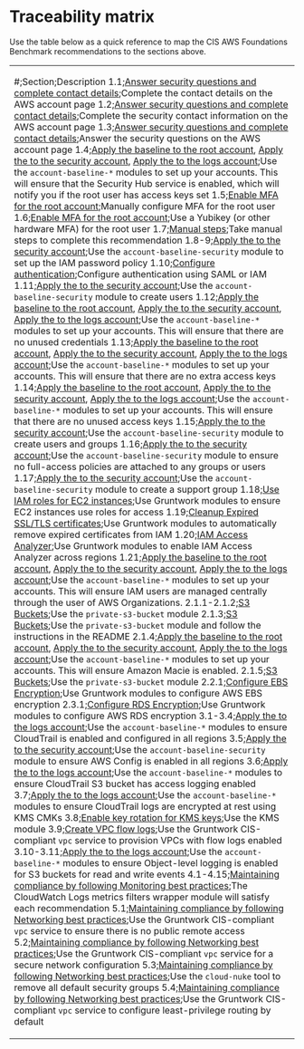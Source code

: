 # Traceability matrix

Use the table below as a quick reference to map the CIS AWS Foundations Benchmark recommendations to the
sections above.

<table>
<colgroup>
<col />
</colgroup>
<tbody>
<tr className="odd">
<td><p>#;Section;Description
1.1;<a href="#security_questions">Answer security questions and complete contact details</a>;Complete the contact details on the AWS account page
1.2;<a href="#security_questions">Answer security questions and complete contact details</a>;Complete the security contact information on the AWS account page
1.3;<a href="#security_questions">Answer security questions and complete contact details</a>;Answer the security questions on the AWS account page
1.4;<a href="#apply_account_baseline_root">Apply the baseline to the root account</a>, <a href="#apply_account_baseline_security">Apply the to the security account</a>, <a href="#apply_account_baseline_logs">Apply the to the logs account</a>;Use the <code>account-baseline-*</code> modules to set up your accounts. This will ensure that the Security Hub service is enabled, which will notify you if the root user has access keys set
1.5;<a href="#root_mfa">Enable MFA for the root account</a>;Manually configure MFA for the root user
1.6;<a href="#root_mfa">Enable MFA for the root account</a>;Use a Yubikey (or other hardware MFA) for the root user
1.7;<a href="#manual_steps_iam">Manual steps</a>;Take manual steps to complete this recommendation
1.8-9;<a href="#apply_account_baseline_security">Apply the to the security account</a>;Use the <code>account-baseline-security</code> module to set up the IAM password policy
1.10;<a href="#configure_authentication">Configure authentication</a>;Configure authentication using SAML or IAM
1.11;<a href="#apply_account_baseline_security">Apply the to the security account</a>;Use the <code>account-baseline-security</code> module to create users
1.12;<a href="#apply_account_baseline_root">Apply the baseline to the root account</a>, <a href="#apply_account_baseline_security">Apply the to the security account</a>, <a href="#apply_account_baseline_logs">Apply the to the logs account</a>;Use the <code>account-baseline-*</code> modules to set up your accounts. This will ensure that there are no unused credentials
1.13;<a href="#apply_account_baseline_root">Apply the baseline to the root account</a>, <a href="#apply_account_baseline_security">Apply the to the security account</a>, <a href="#apply_account_baseline_logs">Apply the to the logs account</a>;Use the <code>account-baseline-*</code> modules to set up your accounts. This will ensure that there are no extra access keys
1.14;<a href="#apply_account_baseline_root">Apply the baseline to the root account</a>, <a href="#apply_account_baseline_security">Apply the to the security account</a>, <a href="#apply_account_baseline_logs">Apply the to the logs account</a>;Use the <code>account-baseline-*</code> modules to set up your accounts. This will ensure that there are no unused access keys
1.15;<a href="#apply_account_baseline_security">Apply the to the security account</a>;Use the <code>account-baseline-security</code> module to create users and groups
1.16;<a href="#apply_account_baseline_security">Apply the to the security account</a>;Use the <code>account-baseline-security</code> module to ensure no full-access policies are attached to any groups or users
1.17;<a href="#apply_account_baseline_security">Apply the to the security account</a>;Use the <code>account-baseline-security</code> module to create a support group
1.18;<a href="#iam_roles_for_instances">Use IAM roles for EC2 instances</a>;Use Gruntwork modules to ensure EC2 instances use roles for access
1.19;<a href="#cleanup_expired_certs">Cleanup Expired SSL/TLS certificates</a>;Use Gruntwork modules to automatically remove expired certificates from IAM
1.20;<a href="#iam_access_analyzer">IAM Access Analyzer</a>;Use Gruntwork modules to enable IAM Access Analyzer across regions
1.21;<a href="#apply_account_baseline_root">Apply the baseline to the root account</a>, <a href="#apply_account_baseline_security">Apply the to the security account</a>, <a href="#apply_account_baseline_logs">Apply the to the logs account</a>;Use the <code>account-baseline-*</code> modules to set up your accounts. This will ensure IAM users are managed centrally through the user of AWS Organizations.
2.1.1-2.1.2;<a href="#s3_buckets_deployment">S3 Buckets</a>;Use the <code>private-s3-bucket</code> module
2.1.3;<a href="#s3_buckets_deployment">S3 Buckets</a>;Use the <code>private-s3-bucket</code> module and follow the instructions in the README
2.1.4;<a href="#apply_account_baseline_root">Apply the baseline to the root account</a>, <a href="#apply_account_baseline_security">Apply the to the security account</a>, <a href="#apply_account_baseline_logs">Apply the to the logs account</a>;Use the <code>account-baseline-*</code> modules to set up your accounts. This will ensure Amazon Macie is enabled.
2.1.5;<a href="#s3_buckets_deployment">S3 Buckets</a>;Use the <code>private-s3-bucket</code> module
2.2.1;<a href="#configure_ebs_encryption">Configure EBS Encryption</a>;Use Gruntwork modules to configure AWS EBS encryption
2.3.1;<a href="#configure_rds_encryption">Configure RDS Encryption</a>;Use Gruntwork modules to configure AWS RDS encryption
3.1-3.4;<a href="#apply_account_baseline_logs">Apply the to the logs account</a>;Use the <code>account-baseline-*</code> modules to ensure CloudTrail is enabled and configured in all regions
3.5;<a href="#apply_account_baseline_security">Apply the to the security account</a>;Use the <code>account-baseline-security</code> module to ensure AWS Config is enabled in all regions
3.6;<a href="#apply_account_baseline_logs">Apply the to the logs account</a>;Use the <code>account-baseline-*</code> modules to ensure CloudTrail S3 bucket has access logging enabled
3.7;<a href="#apply_account_baseline_logs">Apply the to the logs account</a>;Use the <code>account-baseline-*</code> modules to ensure CloudTrail logs are encrypted at rest using KMS CMKs
3.8;<a href="#enable_key_rotation_for_kms">Enable key rotation for KMS keys</a>;Use the KMS module
3.9;<a href="#vpc_flow_logs">Create VPC flow logs</a>;Use the Gruntwork CIS-compliant <code>vpc</code> service to provision VPCs with flow logs enabled
3.10-3.11;<a href="#apply_account_baseline_logs">Apply the to the logs account</a>;Use the <code>account-baseline-*</code> modules to ensure Object-level logging is enabled for S3 buckets for read and write events
4.1-4.15;<a href="#maintain_compliance_monitoring">Maintaining compliance by following Monitoring best practices</a>;The CloudWatch Logs metrics filters wrapper module will satisfy each recommendation
5.1;<a href="#maintain_compliance_networking">Maintaining compliance by following Networking best practices</a>;Use the Gruntwork CIS-compliant <code>vpc</code> service to ensure there is no public remote access
5.2;<a href="#maintain_compliance_networking">Maintaining compliance by following Networking best practices</a>;Use the Gruntwork CIS-compliant <code>vpc</code> service for a secure network configuration
5.3;<a href="#maintain_compliance_networking">Maintaining compliance by following Networking best practices</a>;Use the <code>cloud-nuke</code> tool to remove all default security groups
5.4;<a href="#maintain_compliance_networking">Maintaining compliance by following Networking best practices</a>;Use the Gruntwork CIS-compliant <code>vpc</code> service to configure least-privilege routing by default</p></td>
</tr>
</tbody>
</table>


<!-- ##DOCS-SOURCER-START
{"sourcePlugin":"Service Catalog Reference","hash":"b93afba774aafe90569b82531fa11f1d"}
##DOCS-SOURCER-END -->
